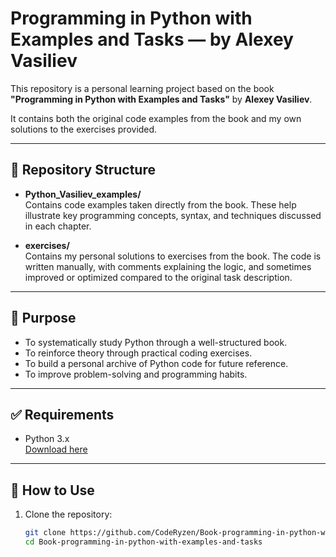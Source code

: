 # Programming in Python with Examples and Tasks — by Alexey Vasiliev

This repository is a personal learning project based on the book  
**"Programming in Python with Examples and Tasks"** by **Alexey Vasiliev**.

It contains both the original code examples from the book and my own solutions to the exercises provided.

---

## 📁 Repository Structure

- **Python_Vasiliev_examples/**  
  Contains code examples taken directly from the book. These help illustrate key programming concepts, syntax, and techniques discussed in each chapter.

- **exercises/**  
  Contains my personal solutions to exercises from the book. The code is written manually, with comments explaining the logic, and sometimes improved or optimized compared to the original task description.

---

## 🎯 Purpose

- To systematically study Python through a well-structured book.
- To reinforce theory through practical coding exercises.
- To build a personal archive of Python code for future reference.
- To improve problem-solving and programming habits.

---

## ✅ Requirements

- Python 3.x  
  [Download here](https://www.python.org/downloads/)

---

## 🚀 How to Use

1. Clone the repository:
   ```bash
   git clone https://github.com/CodeRyzen/Book-programming-in-python-with-examples-and-tasks.git
   cd Book-programming-in-python-with-examples-and-tasks
